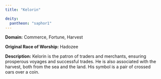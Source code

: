 ```yaml
---
title: "Kelorin"

deity: 
  pantheon: "saphor1"
---
```


**Domain:** Commerce, Fortune, Harvest

**Original Race of Worship:** Hadozee

**Description:** Kelorin is the patron of traders and merchants, ensuring prosperous voyages and successful trades. He is also associated with the harvest, both from the sea and the land. His symbol is a pair of crossed oars over a coin.

<!--more-->

